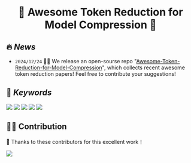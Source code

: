 <div align=center>

# 🔎 Awesome Token Reduction for Model Compression 🚀

</div>

## 🔥 <span id="head1"> *News* </span>

* `2024/12/24` 🤗🤗 We release an open-sourse repo "[Awesome-Token-Reduction-for-Model-Compression](https://github.com/xuyang-liu16/Awesome-Token-Reduction-for-Model-Compression)", which collects recent awesome token reduction papers! Feel free to contribute your suggestions!

    
## 💬 <span id="head1"> *Keywords* </span>
![](https://img.shields.io/badge/Abbreviation-blue) ![](https://img.shields.io/badge/Application-green)  ![](https://img.shields.io/badge/W./W.O._Training-red) ![](https://img.shields.io/badge/Reduction_Criteria-purple) ![](https://img.shields.io/badge/Reduction_Mechanism-orange)

## 🧑‍💻 Contribution

👏 Thanks to these contributors for this excellent work！

<a href="https://github.com/xuyang-liu16/Awesome-Token-Reduction-for-Model-Compression/graphs/contributors">
  <img src="https://contrib.rocks/image?repo=xuyang-liu16/Awesome-Token-Reduction-for-Model-Compression" />
</a>
